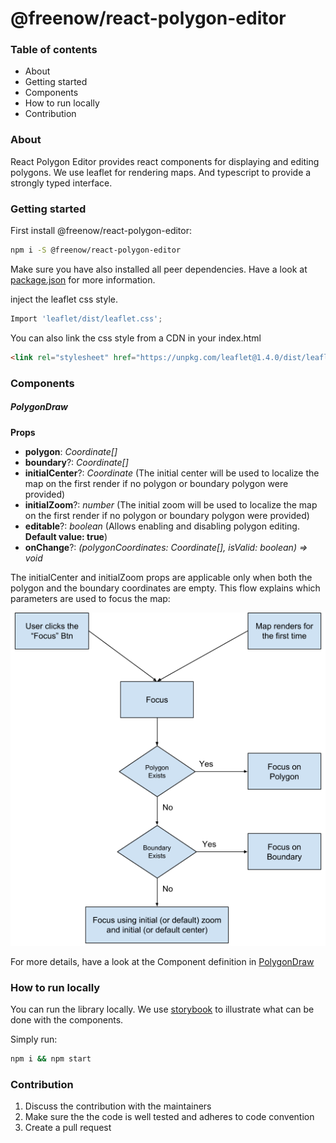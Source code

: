 # @freenow/react-polygon-editor

### Table of contents
* About
* Getting started
* Components
* How to run locally
* Contribution


### About
React Polygon Editor provides react components for displaying and editing polygons.
We use leaflet for rendering maps. And typescript to provide a strongly typed interface.

### Getting started

First install @freenow/react-polygon-editor:
```bash
npm i -S @freenow/react-polygon-editor
```

Make sure you have also installed all peer dependencies. Have a look at [package.json](package.json) for more information.

inject the leaflet css style.
```typescript
Import 'leaflet/dist/leaflet.css';
```
You can also link the css style from a CDN in your index.html
```html
<link rel="stylesheet" href="https://unpkg.com/leaflet@1.4.0/dist/leaflet.css" />
``` 

### Components

##### PolygonDraw
**Props**
* **polygon**: *Coordinate[]*
* **boundary**?: *Coordinate[]*
* **initialCenter**?: *Coordinate* (The initial center will be used to localize the map on the first render if no polygon or boundary polygon were provided)
* **initialZoom**?: *number* (The initial zoom will be used to localize the map on the first render if no polygon or boundary polygon were provided)
* **editable**?: *boolean* (Allows enabling and disabling polygon editing. **Default value: true**)
* **onChange**?: *(polygonCoordinates: Coordinate[], isValid: boolean) => void*

The initialCenter and initialZoom props are applicable only when both the polygon and the boundary coordinates are empty.
This flow explains which parameters are used to focus the map:

![Focus flow](map_focus_flow.png)

For more details, have a look at the Component definition in [PolygonDraw](src/PolygonDraw/PolygonDraw.tsx)

### How to run locally
You can run the library locally. We use [storybook](https://storybook.js.org/) to illustrate what can be done with the components.

Simply run:
```bash
npm i && npm start
```

### Contribution
1. Discuss the contribution with the maintainers
2. Make sure the the code is well tested and adheres to code convention
3. Create a pull request

